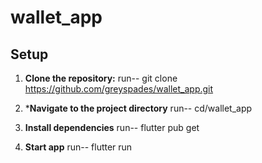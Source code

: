 # wallet_app

## Setup

1. **Clone the repository:**
   run-- git clone https://github.com/greyspades/wallet_app.git

2. ***Navigate to the project directory**
    run-- cd/wallet_app
   
4. **Install dependencies**
    run-- flutter pub get
   
6. **Start app**
    run-- flutter run

 
 
